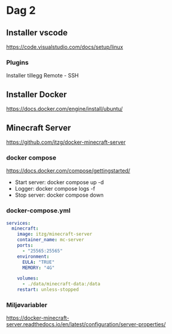 # Dag 2

## Installer vscode

https://code.visualstudio.com/docs/setup/linux

### Plugins

Installer tillegg Remote - SSH

## Installer Docker

https://docs.docker.com/engine/install/ubuntu/

## Minecraft Server

https://github.com/itzg/docker-minecraft-server

### docker compose

https://docs.docker.com/compose/gettingstarted/

- Start server: docker compose up -d
- Logger: docker compose logs -f
- Stop server: docker compose down

### docker-compose.yml

```yaml
services:
  minecraft:
    image: itzg/minecraft-server
    container_name: mc-server
    ports:
      - "25565:25565"
    environment:
      EULA: "TRUE"
      MEMORY: "4G"

    volumes:
      - ./data/minecraft-data:/data
    restart: unless-stopped
```

### Miljøvariabler
https://docker-minecraft-server.readthedocs.io/en/latest/configuration/server-properties/

